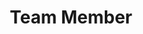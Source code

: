 ---
title: Team Member
image: /images/team/shaileshphoto.jpg
twitterIcon: 'FaTwitter'
facebookIcon: 'FaFacebookF'
instagramIcon: 'FaInstagram'
linkedinIcon: 'FaDiscord'
memberName: Shailesh 
maslow: Shailesh Nagalingam is passionate about entrepreneurship and contributing to the betterment of the world. He enjoys traveling and spending time with his friends and family
designation: Chief Executive Officer
discordlink: https://discordapp.com/users/763930146495004702
---